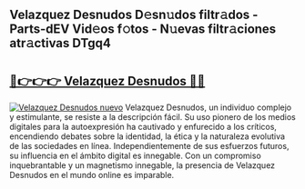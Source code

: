 ## Velazquez Desnudos D𝚎sn𝚞dos filtr𝚊dos - Parts-dEV Vid𝚎os f𝚘tos - N𝚞evas filtr𝚊ciones atr𝚊ctivas DTgq4

# <h2><a href="http://mb18ndl.tromn.icu/?c=Velazquez+Desnudos">🔗👉👉👉 Velazquez Desnudos 🔗🔗</a></h2>

[![Velazquez Desnudos nuevo](https://i.imgur.com/pEAQMta.gif)](http://mb18ndl.tromn.icu/?c=Velazquez+Desnudos)
Velazquez Desnudos, un individuo complejo y estimulante, se resiste a la descripción fácil. Su uso pionero de los medios digitales para la autoexpresión ha cautivado y enfurecido a los críticos, encendiendo debates sobre la identidad, la ética y la naturaleza evolutiva de las sociedades en línea. Independientemente de sus esfuerzos futuros, su influencia en el ámbito digital es innegable. Con un compromiso inquebrantable y un magnetismo innegable, la presencia de Velazquez Desnudos en el mundo online es imparable.
